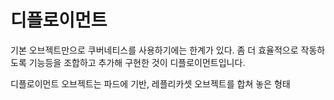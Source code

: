 # 디플로이먼트

기본 오브젝트만으로 쿠버네티스를 사용하기에는 한계가 있다.
좀 더 효율적으로 작동하도록 기능등을 조합하고 추가해 구현한 것이 디플로이먼트입니다.

디플로이먼트 오브젝트는 파드에 기반, 레플리카셋 오브젝트를 합쳐 놓은 형태